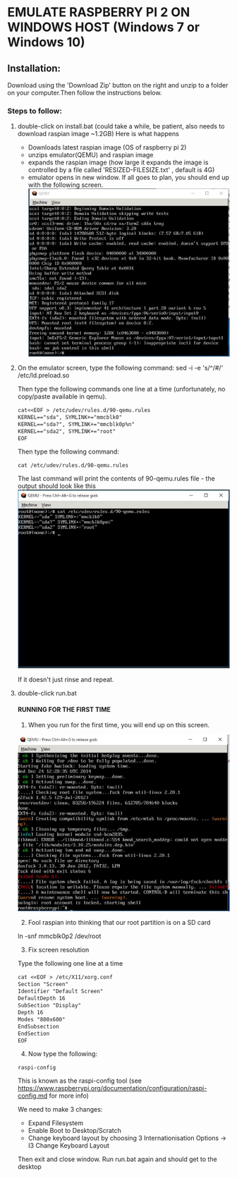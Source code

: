 # EMULATE RASPBERRY PI 2 ON WINDOWS HOST (Windows 7 or Windows 10)


## Installation:
Download using the 'Download Zip' button on the right and unzip to a folder on your computer.Then follow the instructions below.

### Steps to follow:

1. double-click on install.bat 
   (could take a while, be patient, also needs to download raspian image ~1.2GB)
    Here is what happens
    - Downloads latest raspian image (OS of raspberry pi 2)
    - unzips emulator(QEMU) and raspian image
    - expands the raspian image (how large it expands the image is controlled by a file called 
      'RESIZED-FILESIZE.txt' , default is 4G)
    - emulator opens in new window. If all goes to plan, you should end up with the following screen.
    ![install.jpg](https://raw.githubusercontent.com/mohankumargupta/raspberrypiVM/master/install.jpg)

2. On the emulator screen, type the following command:
    sed -i -e 's/^/#/' /etc/ld.preload.so

    Then type the following commands one line at a time (unfortunately, no copy/paste available in qemu).

    ```
    cat<<EOF > /etc/udev/rules.d/90-qemu.rules
    KERNEL=="sda", SYMLINK+="mmcblk0"
    KERNEL=="sda?", SYMLINK+="mmcblk0p%n"
    KERNEL=="sda2", SYMLINK+="root"
    EOF
    ```

    Then type the following command:

    ```
    cat /etc/udev/rules.d/90-qemu.rules
    ```

    The last command will print the contents of 90-qemu.rules file - the output should look like this
    ![udevrules.jpg](https://raw.githubusercontent.com/mohankumargupta/raspberrypiVM/master/udevrules.jpg)

    If it doesn't just rinse and repeat.

3. double-click run.bat

   #### RUNNING FOR THE FIRST TIME
   1. When you run for the first time, you will end up on this screen.

   ![run.jpg](https://raw.githubusercontent.com/mohankumargupta/raspberrypiVM/master/run.jpg)

   2. Fool raspian into thinking that our root partition is on a SD card 

   ln -snf mmcblk0p2 /dev/root

   3. Fix screen resolution
   
     Type the following one line at a time

     ```
     cat <<EOF > /etc/X11/xorg.conf
     Section "Screen"
     Identifier "Default Screen"
     DefaultDepth 16
     SubSection "Display"
     Depth 16
     Modes "800x600"
     EndSubsection
     EndSection    
     EOF
     ```


   4. Now type the following:

   ```
   raspi-config
   ```

   This is known as the raspi-config tool 
   (see https://www.raspberrypi.org/documentation/configuration/raspi-config.md for more info)

   We need to make 3 changes:
   - Expand Filesystem
   - Enable Boot to Desktop/Scratch
   - Change keyboard layout by choosing 3 Internationisation Options -> I3 Change Keyboard Layout 

    Then exit and close window. Run run.bat again and should get to the desktop







